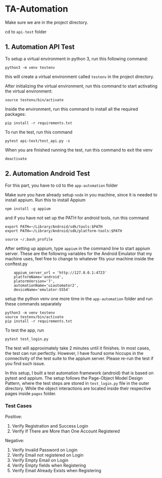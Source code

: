 # TA-Automation

Make sure we are in the project directory.

cd to `api-test` folder

## 1. Automation API Test

To setup a virtual environment in python 3, run this following command:

```
python3 -m venv testenv
```

this will create a virtual environment called `testenv` in the project directory.

After initializing the virtual environment, run this command to start activating the virtual environment:

```
source testenv/bin/activate
```

Inside the environment, run this command to install all the required packages:

```
pip install -r requirements.txt
```

To run the test, run this command

```
pytest api-test/test_api.py -s
```

When you are finished running the test, run this command to exit the venv

```
deactivate
```

## 2. Automation Android Test

For this part, you have to cd to the `app-automation` folder

Make sure you have already setup `node` in you machine, since it is needed to install appium. Run this to install Appium

```
npm install -g appium
```

and if you have not set up the PATH for android tools, run this command

```
export PATH=~/Library/Android/sdk/tools:$PATH
export PATH=~/Library/Android/sdk/platform-tools:$PATH
```

```
source ~/.bash_profile
```

After setting up appium, type `appium` in the command line to start appium server.
These are the following variables for the Android Emulator that my machine uses, feel free to change to whatever fits your machine inside the conftest.py

```
    appium_server_url = 'http://127.0.0.1:4723'
    platformName='android',
    platormVersion='7',
    automationName='uiautomator2',
    deviceName='emulator-5554'
```

setup the python venv one more time in the `app-automation` folder and run these commands separately

```
python3 -m venv testenv
source testenv/bin/activate
pip install -r requirements.txt
```

To test the app, run

```
pytest test_login.py
```

The test will approximately take 2 minutes until it finishes. In most cases, the test can run perfectly. However, I have found some hiccups in the connectivity of the test suite to the appium server. Please re-run the test if you find such issue.

In this setup, I built a test automation framework (android) that is based on pytest and appium. The setup follows the Page-Object Model Design Pattern, where the test steps are stored in `test_login.py` file in the outer directory. While the object interactions are located inside their respective pages inside `pages` folder.

### Test Cases

Positive:

1. Verify Registration and Success Login
2. Verify If There are More than One Account Registered

Negative:

1. Verify Invalid Password on Login
2. Verify Email not registered on Login
3. Verify Empty Email on Login
4. Verify Empty fields when Registering
5. Verify Email Already Exists when Registering
